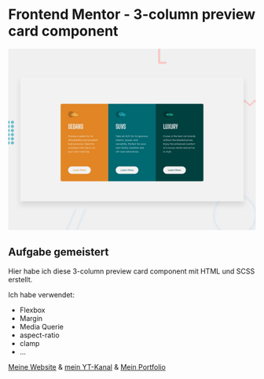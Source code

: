 # Frontend Mentor - 3-column preview card component

![Design preview for the 3-column preview card component coding challenge](./design/desktop-preview.jpg)

## Aufgabe gemeistert

Hier habe ich diese 3-column preview card component mit HTML und SCSS erstellt.

Ich habe verwendet:
- Flexbox
- Margin
- Media Querie
- aspect-ratio
- clamp
- ...

[Meine Website](https://www.digitaleweltlibrary.at/) & [mein YT-Kanal](https://www.youtube.com/@DigitaleWeltLibrary) & [Mein Portfolio](https://www.founder.digitaleweltlibrary.at/)